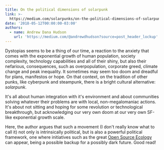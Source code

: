 ```yaml
---
title: On the political dimensions of solarpunk
link: >-
  https://medium.com/solarpunks/on-the-political-dimensions-of-solarpunk-c5a7b4bf8df4
date: '2018-05-12T00:00:00-03:00'
authors:
  - name: Andrew Dana Hudson
    url: 'https://medium.com/@andrewdhudson?source=post_header_lockup'
---
```


Dystopias seems to be a thing of our time, a reaction to the anxiety that comes with the exponential growth of human population, society complexity, technology capabilities and all of their shiny, but also their nefarious, consequences, such as overpopulation, corporate greed, climate change and peak inequality. It sometimes may seem too doom and dreadful for plans, manifestos or hope. On that context, on the tradition of other punks, like cyberpunk and steampunk, there is a bright cultural alternative: _solarpunk_.

It's all about human integration with it's environment and about communities solving whatever their problems are with local, non-megalomaniac actions. It's about not sitting and hoping for some revolution or technological breakthrough, but acknowledging our very own doom at our very own SF-like exponential growth scale.

Here, the author argues that such a movement (I don't really know what to call it) not only is intrinsically political, but is also a powerful political framework, one where initiatives such as the great [Open Source Ecology](http://opensourceecology.org/) can appear, being a possible backup for a possibly dark future. Good read!
